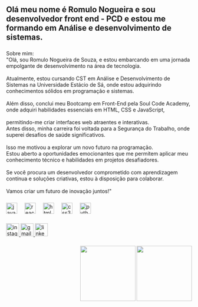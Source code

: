 <h2 align="left">Olá meu nome é Romulo Nogueira e sou desenvolvedor front end - PCD e estou me formando em Análise e desenvolvimento de sistemas.</h2>

###

<p align="left">Sobre mim:<br>"Olá, sou Romulo Nogueira de Souza, e estou embarcando em uma jornada empolgante de desenvolvimento na área de tecnologia.<br><br> Atualmente, estou cursando CST em Análise e Desenvolvimento de Sistemas na Universidade Estácio de Sá, onde estou adquirindo conhecimentos sólidos em programação e sistemas.<br><br>Além disso, conclui meu Bootcamp em Front-End pela Soul Code Academy, onde adquiri habilidades essenciais em HTML, CSS e JavaScript,<br><br> permitindo-me criar interfaces web atraentes e interativas.<br>Antes disso, minha carreira foi voltada para a Segurança do Trabalho, onde superei desafios de saúde significativos.<br><br> Isso me motivou a explorar um novo futuro na programação.<br>Estou aberto a oportunidades emocionantes que me permitem aplicar meu conhecimento técnico e habilidades em projetos desafiadores.<br><br> Se você procura um desenvolvedor comprometido com aprendizagem contínua e soluções criativas, estou à disposição para colaborar.<br><br>Vamos criar um futuro de inovação juntos!"</p>

###

<div align="left">
  <img src="https://cdn.jsdelivr.net/gh/devicons/devicon/icons/javascript/javascript-original.svg" height="30" alt="javascript logo"  />
  <img width="12" />
  <img src="https://cdn.jsdelivr.net/gh/devicons/devicon/icons/react/react-original.svg" height="30" alt="react logo"  />
  <img width="12" />
  <img src="https://cdn.jsdelivr.net/gh/devicons/devicon/icons/html5/html5-original.svg" height="30" alt="html5 logo"  />
  <img width="12" />
  <img src="https://cdn.jsdelivr.net/gh/devicons/devicon/icons/css3/css3-original.svg" height="30" alt="css3 logo"  />
  <img width="12" />
  <img src="https://cdn.jsdelivr.net/gh/devicons/devicon/icons/python/python-original.svg" height="30" alt="python logo"  />
</div>

###

<div align="left">
  <a href="https://www.instagram.com/romulo_nogueira_84/" target="_blank">
    <img src="https://img.shields.io/static/v1?message=Instagram&logo=instagram&label=&color=E4405F&logoColor=white&labelColor=&style=for-the-badge" height="35" alt="instagram logo"  />
  </a>
  <a href="romulonogueira929@gmail.com" target="_blank">
    <img src="https://img.shields.io/static/v1?message=Gmail&logo=gmail&label=&color=D14836&logoColor=white&labelColor=&style=for-the-badge" height="35" alt="gmail logo"  />
  </a>
  <a href="https://www.linkedin.com/in/romulo-nogueira-605594185/" target="_blank">
    <img src="https://img.shields.io/static/v1?message=LinkedIn&logo=linkedin&label=&color=0077B5&logoColor=white&labelColor=&style=for-the-badge" height="35" alt="linkedin logo"  />
  </a>
</div>

###

<img align="right" height="150" src="https://lh3.googleusercontent.com/pw/ADCreHdZY9_WnGlblEQNOYtOnYPWL7TyKam7XY6JoOL70pqI3iQnN9V93IBYZoMHN0ZO13p7Oa2hEEdmcIH50KfnzXPVf5ulvLAzJpXm5uAHlWIjPXz7XDkBBjAVSDmKfcN5v8Ja97F241cHa-fUZKyi3r0TU88Q3pgrbSY7h-PggtoEJvF65VwIfFhRr-UZQdkGOESCYDD8zW0XfGjPJuLfPl32tzXsl4QKbFeOUisDZkDv2MvXKUuJ9JkrDDbXDm6Zp6FXNXHjpYouD_9rJllBCTIKv8Jrw_br094XXx3l4e1D6h4qx0-8ulfieJZ9p9o86cIusgCiyap-Cc07ug5BDZm3kD5IVQR86wyWGWJVTu9FJlfaUeeYmeEDKe3ZWik4hXvEzfyaFzRXZjPk_skZk2w6U_WDZtybYXJZmMA1k3zQfacvcUeXwmiqQIcp-DjnNe-acfTzZKW8pZFkXAja-uO5MnBUcIlOVgxGTywpJ3IQu9WBeXrQXBSNDMIqPS4xAlP7_xc8PbzUS9gYwJQxW27wt8_I0DxhOVUfnKallLcUYZ1EIWLcZZ2kf4j2hEd3olBXu-AVlRXTjlme3FqOEhYVQckeU9tczE6u2HCZKtrjxQyMCw1_zk5LmdqMjzUMiwzyBY60E5_PCJaCDi2Hk4zd0rpDM4QH-ESltlMfvQYluCJMAs9NoC8agOQqi9GxzY-b9-KcIcGa26zP-a10FQGpJy6lQabWspWOuCDJcK8_vCSTKcCL4YUNU-sVIJAX_cM1qWc2o6j3aYYPB6HkWvCEeLSyOrhGKiU4TUlaHwGGZNgUqV-EkThi6_YE0ZY37WWLIOzbv6aVtfV33jvV54QPhjFBpMkA-s0s_v0OieUfTccBJUhjwM3PTiCLd8XxC2D2vBz4NAxZjHgxY3aH36s=w884-h884-s-no-gm?authuser=0"  />

###

<img align="right" height="150" src="https://lh3.googleusercontent.com/pw/ADCreHdZY9_WnGlblEQNOYtOnYPWL7TyKam7XY6JoOL70pqI3iQnN9V93IBYZoMHN0ZO13p7Oa2hEEdmcIH50KfnzXPVf5ulvLAzJpXm5uAHlWIjPXz7XDkBBjAVSDmKfcN5v8Ja97F241cHa-fUZKyi3r0TU88Q3pgrbSY7h-PggtoEJvF65VwIfFhRr-UZQdkGOESCYDD8zW0XfGjPJuLfPl32tzXsl4QKbFeOUisDZkDv2MvXKUuJ9JkrDDbXDm6Zp6FXNXHjpYouD_9rJllBCTIKv8Jrw_br094XXx3l4e1D6h4qx0-8ulfieJZ9p9o86cIusgCiyap-Cc07ug5BDZm3kD5IVQR86wyWGWJVTu9FJlfaUeeYmeEDKe3ZWik4hXvEzfyaFzRXZjPk_skZk2w6U_WDZtybYXJZmMA1k3zQfacvcUeXwmiqQIcp-DjnNe-acfTzZKW8pZFkXAja-uO5MnBUcIlOVgxGTywpJ3IQu9WBeXrQXBSNDMIqPS4xAlP7_xc8PbzUS9gYwJQxW27wt8_I0DxhOVUfnKallLcUYZ1EIWLcZZ2kf4j2hEd3olBXu-AVlRXTjlme3FqOEhYVQckeU9tczE6u2HCZKtrjxQyMCw1_zk5LmdqMjzUMiwzyBY60E5_PCJaCDi2Hk4zd0rpDM4QH-ESltlMfvQYluCJMAs9NoC8agOQqi9GxzY-b9-KcIcGa26zP-a10FQGpJy6lQabWspWOuCDJcK8_vCSTKcCL4YUNU-sVIJAX_cM1qWc2o6j3aYYPB6HkWvCEeLSyOrhGKiU4TUlaHwGGZNgUqV-EkThi6_YE0ZY37WWLIOzbv6aVtfV33jvV54QPhjFBpMkA-s0s_v0OieUfTccBJUhjwM3PTiCLd8XxC2D2vBz4NAxZjHgxY3aH36s=w884-h884-s-no-gm?authuser=0"  />

###
